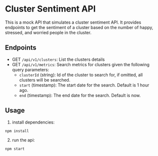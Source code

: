 # Cluster Sentiment API

This is a mock API that simulates a cluster sentiment API. It provides endpoints to get the sentiment of a cluster based on the number of happy, stressed, and worried people in the cluster.

## Endpoints
- GET `/api/v1/clusters`: List the clusters details
- GET `/api/v1/metrics`: Search metrics for clusters given the following query parameters:
  - `clusterId` (string): Id of the cluster to search for, if omitted, all clusters will be searched.
  - `start` (timestamp): The start date for the search. Default is 1 hour ago.
  - `end` (timestamp): The end date for the search. Default is now.

## Usage
1. install dependencies:
```bash
npm install
```
2. run the api:
```bash
npm start
```